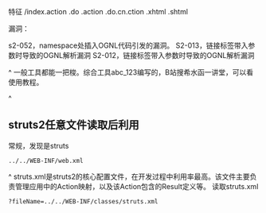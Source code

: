 特征
/index.action
.do
.action
.do.cn.ction
.xhtml
.shtml

漏洞：

s2-052，namespace处插入OGNL代码引发的漏洞。
S2-013，链接标签带入参数时导致的OGNL解析漏洞
S2-012，链接标签带入参数时导致的OGNL解析漏洞

^
一般工具都能一把梭。综合工具abc_123编写的，B站搜希水函一讲堂，可以看使用教程。


^
## **struts2任意文件读取后利用**

常规，发现是struts
```
../../WEB-INF/web.xml
```


^
struts.xml是struts2的核心配置文件，在开发过程中利用率最高。该文件主要负责管理应用中的Action映射，以及该Action包含的Result定义等。
读取struts.xml
```
?fileName=../../WEB-INF/classes/struts.xml
```

